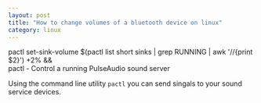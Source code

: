 ```yaml
---
layout: post
title: "How to change volumes of a bluetooth device on linux"
category: linux
---
```


pactl set-sink-volume $(pactl list short sinks | grep RUNNING | awk '//{print $2}') +2% &&\
pactl - Control a running PulseAudio sound server

Using the command line utility `pactl` you can send singals to your sound service devices.

